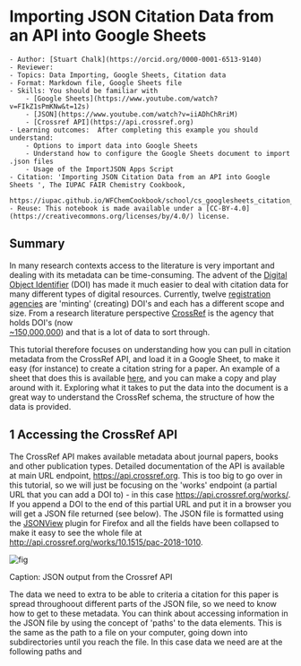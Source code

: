# Importing JSON Citation Data from an API into Google Sheets 

```{dropdown} Culinary School Topic
- Author: [Stuart Chalk](https://orcid.org/0000-0001-6513-9140)
- Reviewer: 
- Topics: Data Importing, Google Sheets, Citation data
- Format: Markdown file, Google Sheets file
- Skills: You should be familiar with
    - [Google Sheets](https://www.youtube.com/watch?v=FIkZ1sPmKNw&t=12s)
    - [JSON](https://www.youtube.com/watch?v=iiADhChRriM)
    - [Crossref API](https://api.crossref.org)
- Learning outcomes:  After completing this example you should understand:
    - Options to import data into Google Sheets
    - Understand how to configure the Google Sheets document to import .json files
    - Usage of the ImportJSON Apps Script 
- Citation: 'Importing JSON Citation Data from an API into Google Sheets ', The IUPAC FAIR Chemistry Cookbook, 
  https://iupac.github.io/WFChemCookbook/school/cs_googlesheets_citation_data.html
- Reuse: This notebook is made available under a [CC-BY-4.0](https://creativecommons.org/licenses/by/4.0/) license.
```

## Summary
In many research contexts access to the literature is very important and dealing with its metadata can be time-consuming.
The advent of the [Digital Object Identifier](https://www.doi.org/) (DOI) has made it much easier to deal with 
citation data for many different types of digital resources.  Currently, twelve 
[registration agencies](https://www.doi.org/the-community/existing-registration-agencies/) are 'minting' (creating) 
DOI's and each has a different scope and size.  From a research literature perspective 
[CrossRef](https://www.crossref.org/) is the agency that holds DOI's (now  
[~150,000,000](https://www.crossref.org/06members/53status.html)) and that is a lot of data to sort through.

This tutorial therefore focuses on understanding how you can pull in citation metadata from the CrossRef API, and 
load it in a Google Sheet, to make it easy (for instance) to create a citation string for a paper.  An example of a
sheet that does this is available [here](https://docs.google.com/spreadsheets/d/1tvU1p4zZBHgiAl1IFZHerh7_yqrn_Vn5nLIV9FcAz_0/edit#gid=0), 
and you can make a copy and play around with it. Exploring what it takes to put the data into the document is a great
way to understand the CrossRef schema, the structure of how the data is provided.

## 1 Accessing the CrossRef API
The CrossRef API makes available metadata about journal papers, books and other publication types.  Detailed documentation
of the API is available at main URL endpoint, https://api.crossref.org.  This is too big to go over in this tutorial, so
we will just be focusing on the 'works' endpoint (a partial URL that you can add a DOI to) - in this case
https://api.crossref.org/works/.  If you append a DOI to the end of this partial URL and put it in a browser you will 
get a JSON file returned (see below).  The JSON file is formatted using the [JSONView](https://jsonview.com/) 
plugin for Firefox and all the fields have been collapsed to make it easy to see the whole file at
http://api.crossref.org/works/10.1515/pac-2018-1010.

![fig](../images/sheets_citations_crossref_api.jpg)

Caption: JSON output from the Crossref API

The data we need to extra to be able to criteria a citation for this paper is spread throughoout different parts of the
JSON file, so we need to know how to get to these metadata. You can think about accessing information in the JSON file
by using the concept of 'paths' to the data elements. This is the same as the path to a file on your computer, going
down into subdirectories until you reach the file. In this case data we need are at the following paths and

